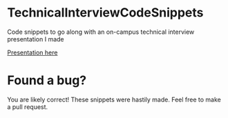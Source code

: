 # TechnicalInterviewCodeSnippets
Code snippets to go along with an on-campus technical interview presentation I made

[Presentation here](https://jeremyaguilon.me/blog/visualizing_four_key_interview_algorithms)

# Found a bug?

You are likely correct! These snippets were hastily made. Feel free to make a pull request.
